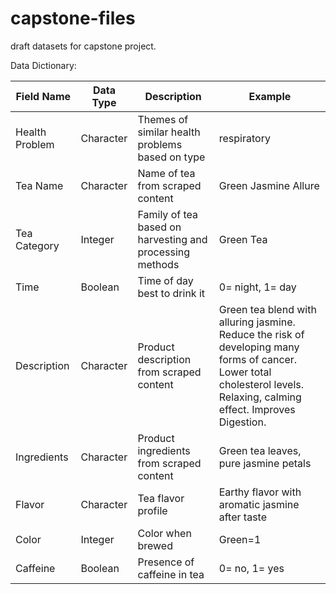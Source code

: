 # capstone-files
draft datasets for capstone project.

Data Dictionary:

| Field Name | Data Type | Description | Example |
| ---------- | ---------- | ---------- | ---------- |
| Health Problem | Character | Themes of similar health problems based on type | respiratory |
| Tea Name | Character | Name of tea from scraped content | Green Jasmine Allure |
| Tea Category | Integer | Family of tea based on harvesting and processing methods | Green Tea |
| Time | Boolean | Time of day best to drink it | 0= night, 1= day |
| Description | Character | Product description from scraped content | Green tea blend with alluring jasmine. Reduce the risk of developing many forms of cancer. Lower total cholesterol levels. Relaxing, calming effect. Improves Digestion. |
| Ingredients | Character | Product ingredients from scraped content | Green tea leaves, pure jasmine petals |
| Flavor | Character | Tea flavor profile | Earthy flavor with aromatic jasmine after taste |
| Color | Integer | Color when brewed | Green=1 |
| Caffeine | Boolean | Presence of caffeine in tea | 0= no, 1= yes |

